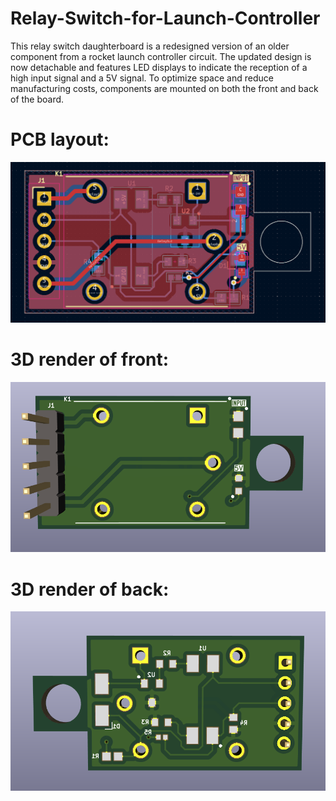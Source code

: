 # Relay-Switch-for-Launch-Controller
This relay switch daughterboard is a redesigned version of an older component from a rocket launch controller circuit. The updated design is now detachable and features LED displays to indicate the reception of a high input signal and a 5V signal. To optimize space and reduce manufacturing costs, components are mounted on both the front and back of the board.

# PCB layout:

![image alt](https://github.com/OWongit/Relay-Switch-for-Launch-Controller/blob/0c51aa82291a43e5eede5002634d683db482f166/RelaySwitchCompact-PCB%20layout.png)

# 3D render of front:

![image alt](https://github.com/OWongit/Relay-Switch-for-Launch-Controller/blob/7c3dadd911009b2ff3fec75c819fba90925cd3cb/RelaySwitchCompact-3DRenderingFront.png)

# 3D render of back:

![image alt](https://github.com/OWongit/Relay-Switch-for-Launch-Controller/blob/42b325d0f543cd925798118ba6c1ef85cdf8235e/RelaySwitchCompact-3DRenderingBack.png)
